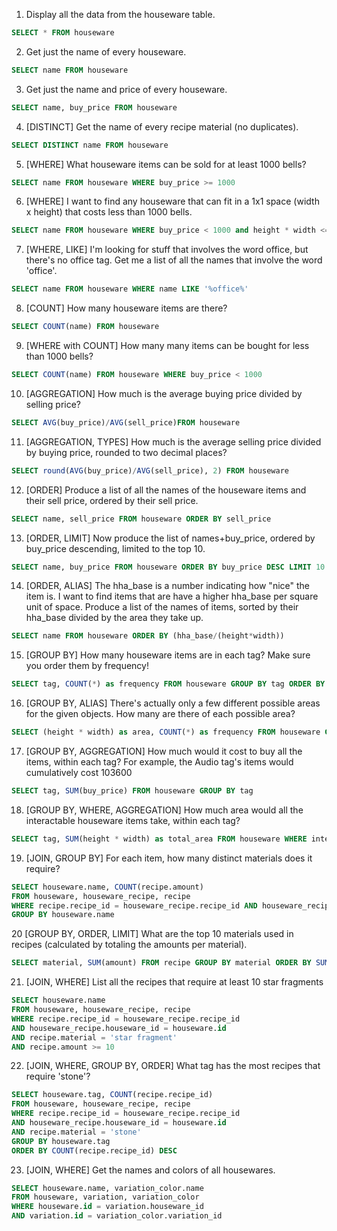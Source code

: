 1. Display all the data from the houseware table.

```sql
SELECT * FROM houseware
```

2. Get just the name of every houseware.

```sql
SELECT name FROM houseware
```

3. Get just the name and price of every houseware.

```sql
SELECT name, buy_price FROM houseware
```

4. [DISTINCT] Get the name of every recipe material (no duplicates).

```sql
SELECT DISTINCT name FROM houseware
```

5. [WHERE] What houseware items can be sold for at least 1000 bells? 

```sql
SELECT name FROM houseware WHERE buy_price >= 1000
```

6. [WHERE] I want to find any houseware that can fit in a 1x1 space (width x height) that costs less than 1000 bells.

```sql
SELECT name FROM houseware WHERE buy_price < 1000 and height * width <= 1
```

7. [WHERE, LIKE] I'm looking for stuff that involves the word office, but there's no office tag. Get me a list of all the names that involve the word 'office'.

```sql
SELECT name FROM houseware WHERE name LIKE '%office%'
```

8. [COUNT] How many houseware items are there?

```sql
SELECT COUNT(name) FROM houseware
```

9. [WHERE with COUNT] How many many items can be bought for less than 1000 bells?

```sql
SELECT COUNT(name) FROM houseware WHERE buy_price < 1000
```

10. [AGGREGATION] How much is the average buying price divided by selling price?

```sql
SELECT AVG(buy_price)/AVG(sell_price)FROM houseware
```

11. [AGGREGATION, TYPES] How much is the average selling price divided by buying price, rounded to two decimal places?

```sql
SELECT round(AVG(buy_price)/AVG(sell_price), 2) FROM houseware
```

12. [ORDER] Produce a list of all the names of the houseware items and their sell price, ordered by their sell price.

```sql
SELECT name, sell_price FROM houseware ORDER BY sell_price
```

13. [ORDER, LIMIT] Now produce the list of names+buy_price, ordered by buy_price descending, limited to the top 10.

```sql
SELECT name, buy_price FROM houseware ORDER BY buy_price DESC LIMIT 10
```

14. [ORDER, ALIAS] The hha_base is a number indicating how "nice" the item is. I want to find items that are have a higher hha_base per square unit of space. Produce a list of the names of items, sorted by their hha_base divided by the area they take up.

```sql
SELECT name FROM houseware ORDER BY (hha_base/(height*width))
```

15. [GROUP BY] How many houseware items are in each tag? Make sure you order them by frequency!

```sql
SELECT tag, COUNT(*) as frequency FROM houseware GROUP BY tag ORDER BY frequency
```

16. [GROUP BY, ALIAS] There's actually only a few different possible areas for the given objects. How many are there of each possible area?

```sql
SELECT (height * width) as area, COUNT(*) as frequency FROM houseware GROUP BY area ORDER BY area
```

17. [GROUP BY, AGGREGATION] How much would it cost to buy all the items, within each tag? For example, the Audio tag's items would cumulatively cost 103600

```sql
SELECT tag, SUM(buy_price) FROM houseware GROUP BY tag
```

18. [GROUP BY, WHERE, AGGREGATION] How much area would all the interactable houseware items take, within each tag?

```sql
SELECT tag, SUM(height * width) as total_area FROM houseware WHERE interact = 1 GROUP BY tag

```

19. [JOIN, GROUP BY] For each item, how many distinct materials does it require?

```sql
SELECT houseware.name, COUNT(recipe.amount)
FROM houseware, houseware_recipe, recipe
WHERE recipe.recipe_id = houseware_recipe.recipe_id AND houseware_recipe.houseware_id = houseware.id 
GROUP BY houseware.name

```

20 [GROUP BY, ORDER, LIMIT] What are the top 10 materials used in recipes (calculated by totaling the amounts per material).

```sql
SELECT material, SUM(amount) FROM recipe GROUP BY material ORDER BY SUM(amount) DESC LIMIT 10

```

21. [JOIN, WHERE] List all the recipes that require at least 10 star fragments

```sql
SELECT houseware.name
FROM houseware, houseware_recipe, recipe
WHERE recipe.recipe_id = houseware_recipe.recipe_id 
AND houseware_recipe.houseware_id = houseware.id 
AND recipe.material = 'star fragment' 
AND recipe.amount >= 10
```

22. [JOIN, WHERE, GROUP BY, ORDER] What tag has the most recipes that require 'stone'?

```sql
SELECT houseware.tag, COUNT(recipe.recipe_id)
FROM houseware, houseware_recipe, recipe
WHERE recipe.recipe_id = houseware_recipe.recipe_id 
AND houseware_recipe.houseware_id = houseware.id 
AND recipe.material = 'stone'
GROUP BY houseware.tag 
ORDER BY COUNT(recipe.recipe_id) DESC
```

23. [JOIN, WHERE] Get the names and colors of all housewares.

```sql
SELECT houseware.name, variation_color.name
FROM houseware, variation, variation_color
WHERE houseware.id = variation.houseware_id 
AND variation.id = variation_color.variation_id
```